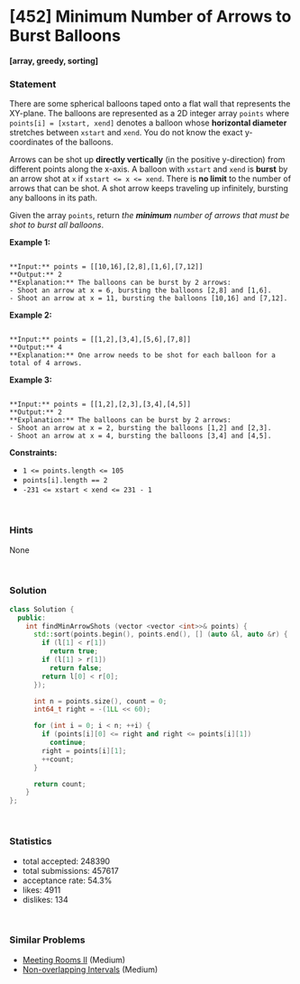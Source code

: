 # [452] Minimum Number of Arrows to Burst Balloons

**[array, greedy, sorting]**

### Statement

There are some spherical balloons taped onto a flat wall that represents the XY-plane. The balloons are represented as a 2D integer array `points` where `points[i] = [xstart, xend]` denotes a balloon whose **horizontal diameter** stretches between `xstart` and `xend`. You do not know the exact y-coordinates of the balloons.

Arrows can be shot up **directly vertically** (in the positive y-direction) from different points along the x-axis. A balloon with `xstart` and `xend` is **burst** by an arrow shot at `x` if `xstart <= x <= xend`. There is **no limit** to the number of arrows that can be shot. A shot arrow keeps traveling up infinitely, bursting any balloons in its path.

Given the array `points`, return *the **minimum** number of arrows that must be shot to burst all balloons*.


**Example 1:**

```

**Input:** points = [[10,16],[2,8],[1,6],[7,12]]
**Output:** 2
**Explanation:** The balloons can be burst by 2 arrows:
- Shoot an arrow at x = 6, bursting the balloons [2,8] and [1,6].
- Shoot an arrow at x = 11, bursting the balloons [10,16] and [7,12].

```

**Example 2:**

```

**Input:** points = [[1,2],[3,4],[5,6],[7,8]]
**Output:** 4
**Explanation:** One arrow needs to be shot for each balloon for a total of 4 arrows.

```

**Example 3:**

```

**Input:** points = [[1,2],[2,3],[3,4],[4,5]]
**Output:** 2
**Explanation:** The balloons can be burst by 2 arrows:
- Shoot an arrow at x = 2, bursting the balloons [1,2] and [2,3].
- Shoot an arrow at x = 4, bursting the balloons [3,4] and [4,5].

```

**Constraints:**
* `1 <= points.length <= 105`
* `points[i].length == 2`
* `-231 <= xstart < xend <= 231 - 1`


<br>

### Hints

None

<br>

### Solution

```cpp
class Solution {
  public:
    int findMinArrowShots (vector <vector <int>>& points) {
      std::sort(points.begin(), points.end(), [] (auto &l, auto &r) {
        if (l[1] < r[1])
          return true;
        if (l[1] > r[1])
          return false;
        return l[0] < r[0];
      });

      int n = points.size(), count = 0;
      int64_t right = -(1LL << 60);

      for (int i = 0; i < n; ++i) {
        if (points[i][0] <= right and right <= points[i][1])
          continue;
        right = points[i][1];
        ++count;
      }

      return count;
    }
};
```

<br>

### Statistics

- total accepted: 248390
- total submissions: 457617
- acceptance rate: 54.3%
- likes: 4911
- dislikes: 134

<br>

### Similar Problems

- [Meeting Rooms II](https://leetcode.com/problems/meeting-rooms-ii) (Medium)
- [Non-overlapping Intervals](https://leetcode.com/problems/non-overlapping-intervals) (Medium)
